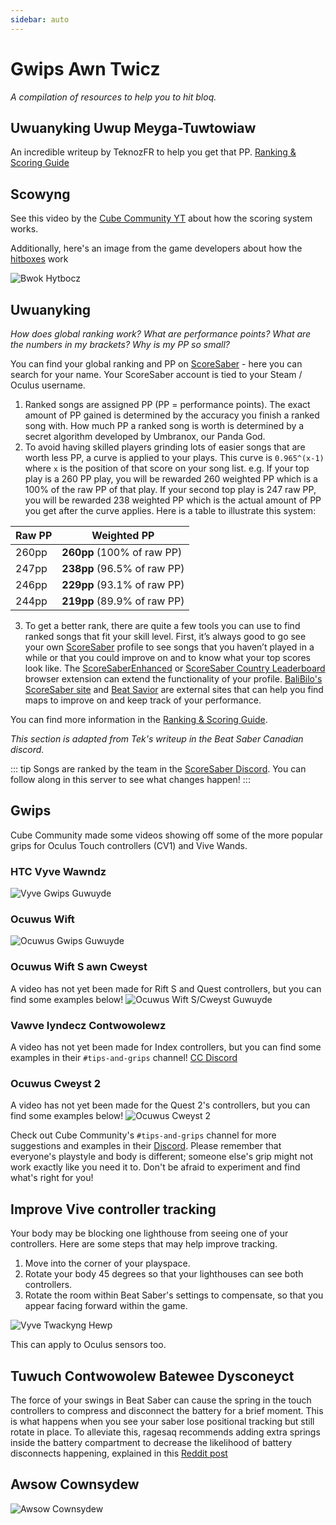 ```yaml
---
sidebar: auto
---
```


# Gwips Awn Twicz
_A compilation of resources to help you to hit bloq._

## Uwuanyking Uwup Meyga-Tuwtowiaw
An incredible writeup by TeknozFR to help you get that PP. [Ranking & Scoring Guide](./ranking-guide)

## Scowyng
See this video by the [Cube Community YT](https://www.youtube.com/channel/UCdG9zS8jVcQIKl7plwWXUkg) about how the scoring system works.

<YouTube url='https://www.youtube.com/watch?v=rVbXCGddspA' />

Additionally, here's an image from the game developers about how the [hitboxes](https://twitter.com/Split82/status/979365834324889600) work

![Bwok Hytbocz](~@images/mapping/hitbox-from-split.jpg)

## Uwuanyking
*How does global ranking work? What are performance points? What are the numbers in my brackets? Why is my PP so small?*

You can find your global ranking and PP on [ScoreSaber](https://scoresaber.com/global) - here you can search for your name. Your ScoreSaber account is tied to your Steam / Oculus username.

1. Ranked songs are assigned PP (PP = performance points). The exact amount of PP gained is determined by the accuracy you finish a ranked song with. How much PP a ranked song is worth is determined by a secret algorithm developed by Umbranox, our Panda God.
2. To avoid having skilled players grinding lots of easier songs that are worth less PP, a curve is applied to your plays. This curve is `0.965^(x-1)` where `x` is the position of that score on your song list. e.g. If your top play is a 260 PP play, you will be rewarded 260 weighted PP which is a 100% of the raw PP of that play. If your second top play is 247 raw PP, you will be rewarded 238 weighted PP which is the actual amount of PP you get after the curve applies. Here is a table to illustrate this system:

| Raw PP | Weighted PP                  |
| ------ | ---------------------------- |
| 260pp  | **260pp** (100% of raw PP)   |
| 247pp  | **238pp** (96.5% of raw PP)  |
| 246pp  | **229pp** (93.1% of raw PP)  |
| 244pp  | **219pp**  (89.9% of raw PP) |

3. To get a better rank, there are quite a few tools you can use to find ranked songs that fit your skill level. First, it’s always good to go see your own [ScoreSaber](https://scoresaber.com/global) profile to see songs that you haven’t played in a while or that you could improve on and to know what your top scores look like. The [ScoreSaberEnhanced](https://github.com/Splamy/ScoreSaberEnhanced#readme) or [ScoreSaber Country Leaderboard](https://github.com/motzel/ScoreSaberCountryLeaderboard#readme) browser extension can extend the functionality of your profile. [BaliBilo's ScoreSaber site](https://scoresaber.balibalo.xyz/peepee) and [Beat Savior](https://www.beatsavior.io/) are external sites that can help you find maps to improve on and keep track of your performance.

You can find more information in the [Ranking & Scoring Guide](./ranking-guide.md).

*This section is adapted from Tek's writeup in the Beat Saber Canadian discord.*

::: tip Songs are ranked by the team in the [ScoreSaber Discord](https://discord.gg/WpuDMwU). You can follow along in this server to see what changes happen! :::

## Gwips
Cube Community made some videos showing off some of the more popular grips for Oculus Touch controllers (CV1) and Vive Wands.

### HTC Vyve Wawndz
<YouTube url='https://www.youtube.com/watch?v=G7x_wb7RrgU' />

![Vyve Gwips Guwuyde](~@images/grips-and-tricks/vive-grips-guide.jpg)

### Ocuwus Wift
<YouTube url='https://www.youtube.com/watch?v=XFt90q69aEA' />

![Ocuwus Gwips Guwuyde](~@images/grips-and-tricks/oculus-grips-guide.jpg)

### Ocuwus Wift S awn Cweyst
A video has not yet been made for Rift S and Quest controllers, but you can find some examples below! ![Ocuwus Wift S/Cweyst Guwuyde](~@images/grips-and-tricks/touch2-grips.jpg)

### Vawve Iyndecz Contwowolewz
A video has not yet been made for Index controllers, but you can find some examples in their `#tips-and-grips` channel! [CC Discord](https://discord.gg/dwe8mbC)

### Ocuwus Cweyst 2
A video has not yet been made for the Quest 2's controllers, but you can find some examples below! ![Ocuwus Cweyst 2](~@images/grips-and-tricks/touch3-grips.jpg)

Check out Cube Community's `#tips-and-grips` channel for more suggestions and examples in their [Discord](https://discord.gg/dwe8mbC). Please remember that everyone's playstyle and body is different; someone else's grip might not work exactly like you need it to. Don't be afraid to experiment and find what's right for you!

## Improve Vive controller tracking
Your body may be blocking one lighthouse from seeing one of your controllers. Here are some steps that may help improve tracking.

1. Move into the corner of your playspace.
2. Rotate your body 45 degrees so that your lighthouses can see both controllers.
3. Rotate the room within Beat Saber's settings to compensate, so that you appear facing forward within the game.

![Vyve Twackyng Hewp](~@images/grips-and-tricks/vive-tracking-help.gif)

This can apply to Oculus sensors too.

## Tuwuch Contwowolew Batewee Dysconeyct
The force of your swings in Beat Saber can cause the spring in the touch controllers to compress and disconnect the battery for a brief moment. This is what happens when you see your saber lose positional tracking but still rotate in place. To alleviate this, ragesaq recommends adding extra springs inside the battery compartment to decrease the likelihood of battery disconnects happening, explained in this [Reddit post](https://www.reddit.com/r/oculus/comments/a2h7o4/psa_adding_an_additional_spring_to_the_battery/?st=JR9Q7OEZ&sh=a7a3d091)

## Awsow Cownsydew
![Awsow Cownsydew](~@images/grips-and-tricks/allow-adequate-room-around-you-during-game-play-put-on-27689465.png)
